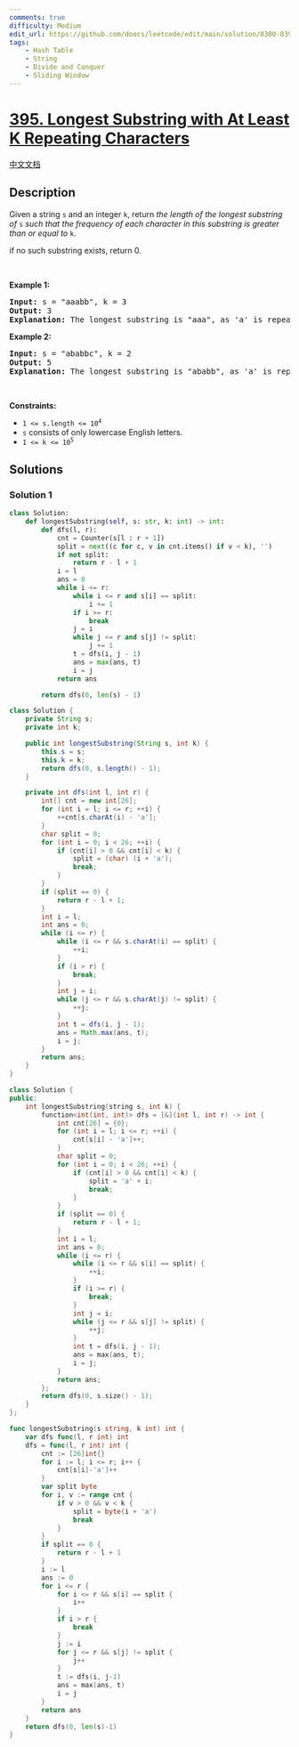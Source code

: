 ```yaml
---
comments: true
difficulty: Medium
edit_url: https://github.com/doocs/leetcode/edit/main/solution/0300-0399/0395.Longest%20Substring%20with%20At%20Least%20K%20Repeating%20Characters/README_EN.md
tags:
    - Hash Table
    - String
    - Divide and Conquer
    - Sliding Window
---
```


<!-- problem:start -->

# [395. Longest Substring with At Least K Repeating Characters](https://leetcode.com/problems/longest-substring-with-at-least-k-repeating-characters)

[中文文档](/solution/0300-0399/0395.Longest%20Substring%20with%20At%20Least%20K%20Repeating%20Characters/README.md)

## Description

<p>Given a string <code>s</code> and an integer <code>k</code>, return <em>the length of the longest substring of</em> <code>s</code> <em>such that the frequency of each character in this substring is greater than or equal to</em> <code>k</code>.</p>

<p data-pm-slice="1 1 []">if no such substring exists, return 0.</p>

<p>&nbsp;</p>
<p><strong class="example">Example 1:</strong></p>

<pre>
<strong>Input:</strong> s = &quot;aaabb&quot;, k = 3
<strong>Output:</strong> 3
<strong>Explanation:</strong> The longest substring is &quot;aaa&quot;, as &#39;a&#39; is repeated 3 times.
</pre>

<p><strong class="example">Example 2:</strong></p>

<pre>
<strong>Input:</strong> s = &quot;ababbc&quot;, k = 2
<strong>Output:</strong> 5
<strong>Explanation:</strong> The longest substring is &quot;ababb&quot;, as &#39;a&#39; is repeated 2 times and &#39;b&#39; is repeated 3 times.
</pre>

<p>&nbsp;</p>
<p><strong>Constraints:</strong></p>

<ul>
	<li><code>1 &lt;= s.length &lt;= 10<sup>4</sup></code></li>
	<li><code>s</code> consists of only lowercase English letters.</li>
	<li><code>1 &lt;= k &lt;= 10<sup>5</sup></code></li>
</ul>

## Solutions

<!-- solution:start -->

### Solution 1

<!-- tabs:start -->

```python
class Solution:
    def longestSubstring(self, s: str, k: int) -> int:
        def dfs(l, r):
            cnt = Counter(s[l : r + 1])
            split = next((c for c, v in cnt.items() if v < k), '')
            if not split:
                return r - l + 1
            i = l
            ans = 0
            while i <= r:
                while i <= r and s[i] == split:
                    i += 1
                if i >= r:
                    break
                j = i
                while j <= r and s[j] != split:
                    j += 1
                t = dfs(i, j - 1)
                ans = max(ans, t)
                i = j
            return ans

        return dfs(0, len(s) - 1)
```

```java
class Solution {
    private String s;
    private int k;

    public int longestSubstring(String s, int k) {
        this.s = s;
        this.k = k;
        return dfs(0, s.length() - 1);
    }

    private int dfs(int l, int r) {
        int[] cnt = new int[26];
        for (int i = l; i <= r; ++i) {
            ++cnt[s.charAt(i) - 'a'];
        }
        char split = 0;
        for (int i = 0; i < 26; ++i) {
            if (cnt[i] > 0 && cnt[i] < k) {
                split = (char) (i + 'a');
                break;
            }
        }
        if (split == 0) {
            return r - l + 1;
        }
        int i = l;
        int ans = 0;
        while (i <= r) {
            while (i <= r && s.charAt(i) == split) {
                ++i;
            }
            if (i > r) {
                break;
            }
            int j = i;
            while (j <= r && s.charAt(j) != split) {
                ++j;
            }
            int t = dfs(i, j - 1);
            ans = Math.max(ans, t);
            i = j;
        }
        return ans;
    }
}
```

```cpp
class Solution {
public:
    int longestSubstring(string s, int k) {
        function<int(int, int)> dfs = [&](int l, int r) -> int {
            int cnt[26] = {0};
            for (int i = l; i <= r; ++i) {
                cnt[s[i] - 'a']++;
            }
            char split = 0;
            for (int i = 0; i < 26; ++i) {
                if (cnt[i] > 0 && cnt[i] < k) {
                    split = 'a' + i;
                    break;
                }
            }
            if (split == 0) {
                return r - l + 1;
            }
            int i = l;
            int ans = 0;
            while (i <= r) {
                while (i <= r && s[i] == split) {
                    ++i;
                }
                if (i >= r) {
                    break;
                }
                int j = i;
                while (j <= r && s[j] != split) {
                    ++j;
                }
                int t = dfs(i, j - 1);
                ans = max(ans, t);
                i = j;
            }
            return ans;
        };
        return dfs(0, s.size() - 1);
    }
};
```

```go
func longestSubstring(s string, k int) int {
	var dfs func(l, r int) int
	dfs = func(l, r int) int {
		cnt := [26]int{}
		for i := l; i <= r; i++ {
			cnt[s[i]-'a']++
		}
		var split byte
		for i, v := range cnt {
			if v > 0 && v < k {
				split = byte(i + 'a')
				break
			}
		}
		if split == 0 {
			return r - l + 1
		}
		i := l
		ans := 0
		for i <= r {
			for i <= r && s[i] == split {
				i++
			}
			if i > r {
				break
			}
			j := i
			for j <= r && s[j] != split {
				j++
			}
			t := dfs(i, j-1)
			ans = max(ans, t)
			i = j
		}
		return ans
	}
	return dfs(0, len(s)-1)
}
```

<!-- tabs:end -->

<!-- solution:end -->

<!-- problem:end -->
